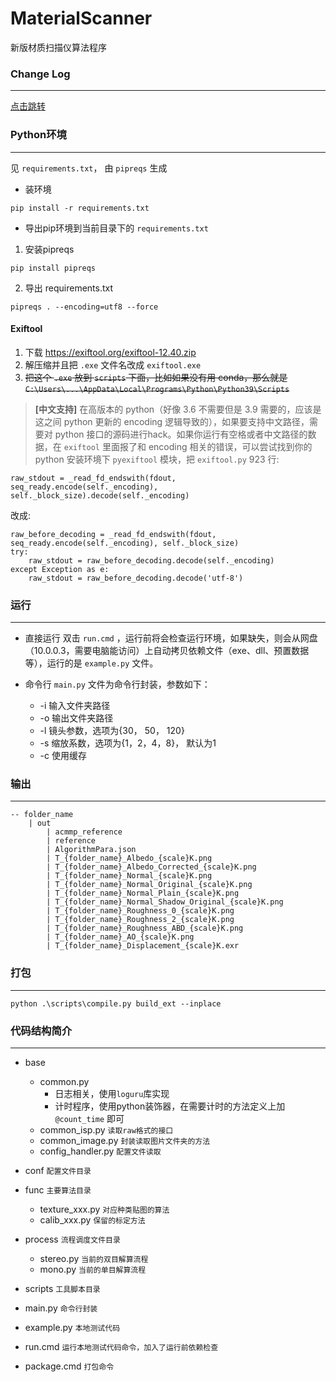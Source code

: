 # MaterialScanner
新版材质扫描仪算法程序

### Change Log
***
[点击跳转](ChangeLog.md)
 
### Python环境
***

见 `requirements.txt`， 由 `pipreqs` 生成
- 装环境
```
pip install -r requirements.txt
```
- 导出pip环境到当前目录下的 `requirements.txt`

1. 安装pipreqs
```
pip install pipreqs
```
2. 导出 requirements.txt
```
pipreqs . --encoding=utf8 --force
```

#### Exiftool
1. 下载 https://exiftool.org/exiftool-12.40.zip
2. 解压缩并且把 `.exe` 文件名改成 `exiftool.exe`
3. ~~把这个 `.exe` 放到 `scripts` 下面，比如如果没有用 conda，那么就是 `C:\Users\...\AppData\Local\Programs\Python\Python39\Scripts`~~
> **[中文支持]** 在高版本的 python（好像 3.6 不需要但是 3.9 需要的，应该是这之间 python 更新的 encoding 逻辑导致的），如果要支持中文路径，需要对 python 接口的源码进行hack。如果你运行有空格或者中文路径的数据，在 `exiftool` 里面报了和 encoding 相关的错误，可以尝试找到你的 python 安装环境下 `pyexiftool` 模块，把 `exiftool.py` 923 行:
```
raw_stdout = _read_fd_endswith(fdout, seq_ready.encode(self._encoding), self._block_size).decode(self._encoding)
```
改成:
```
raw_before_decoding = _read_fd_endswith(fdout, seq_ready.encode(self._encoding), self._block_size)
try:
    raw_stdout = raw_before_decoding.decode(self._encoding)
except Exception as e:
    raw_stdout = raw_before_decoding.decode('utf-8')
```

### 运行
***
- 直接运行
双击 `run.cmd` ，运行前将会检查运行环境，如果缺失，则会从网盘（10.0.0.3，需要电脑能访问）上自动拷贝依赖文件（exe、dll、预置数据等），运行的是 `example.py` 文件。

- 命令行
`main.py` 文件为命令行封装，参数如下：
    + -i 输入文件夹路径
    + -o 输出文件夹路径
    + -l 镜头参数，选项为{30， 50， 120}
    + -s 缩放系数，选项为{1，2，4，8}， 默认为1
    + -c 使用缓存

### 输出
***
```
-- folder_name
    | out
        | acmmp_reference
        | reference
        | AlgorithmPara.json
        | T_{folder_name}_Albedo_{scale}K.png
        | T_{folder_name}_Albedo_Corrected_{scale}K.png
        | T_{folder_name}_Normal_{scale}K.png
        | T_{folder_name}_Normal_Original_{scale}K.png
        | T_{folder_name}_Normal_Plain_{scale}K.png
        | T_{folder_name}_Normal_Shadow_Original_{scale}K.png
        | T_{folder_name}_Roughness_0_{scale}K.png
        | T_{folder_name}_Roughness_2_{scale}K.png
        | T_{folder_name}_Roughness_ABD_{scale}K.png
        | T_{folder_name}_AO_{scale}K.png
        | T_{folder_name}_Displacement_{scale}K.exr
```

### 打包
***

```
python .\scripts\compile.py build_ext --inplace
```

### 代码结构简介
***

* base
    + common.py
        - 日志相关，使用`loguru`库实现
        - 计时程序，使用python装饰器，在需要计时的方法定义上加  `@count_time` 即可
    + common_isp.py `读取raw格式的接口`
    + common_image.py `封装读取图片文件夹的方法`
    + config_handler.py `配置文件读取`

* conf `配置文件目录`
* func `主要算法目录`
    + texture_xxx.py `对应种类贴图的算法`
    + calib_xxx.py `保留的标定方法` 
* process `流程调度文件目录`
    + stereo.py `当前的双目解算流程`
    + mono.py `当前的单目解算流程`
* scripts `工具脚本目录`
* main.py `命令行封装`
* example.py `本地测试代码`
* run.cmd `运行本地测试代码命令，加入了运行前依赖检查`
* package.cmd `打包命令`